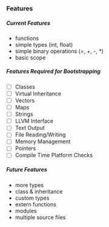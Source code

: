 ### Features

##### Current Features
- functions
- simple types (int, float)
- simple binary operations (=, +, -, *)
- basic scope


##### Features Required for Bootstrapping
- [ ] Classes
- [ ] Virtual Inheritance
- [ ] Vectors
- [ ] Maps
- [ ] Strings
- [ ] LLVM Interface
- [ ] Text Output
- [ ] File Reading/Writing
- [ ] Memory Management
- [ ] Pointers
- [ ] Compile Time Platform Checks

##### Future Features
- more types
- class & inheritance
- custom types
- extern functions
- modules
- multiple source files

